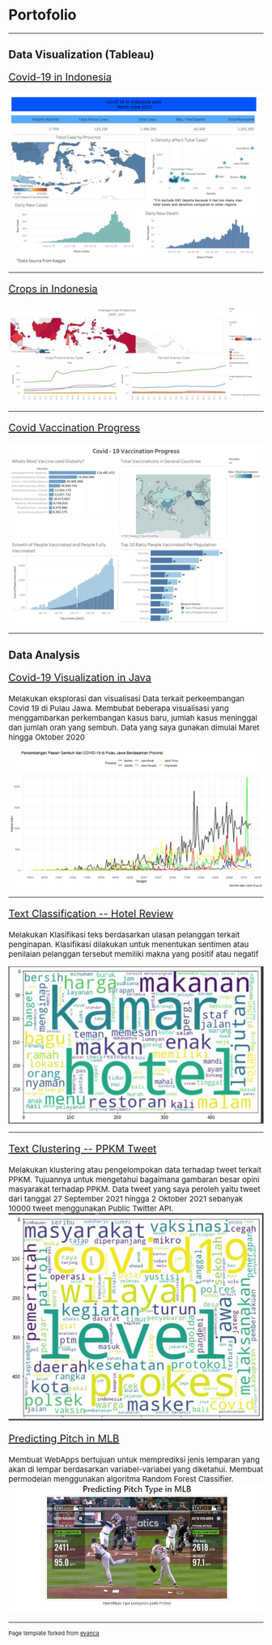 # Portofolio

---

## Data Visualization (Tableau)


<p style="font-size:20px"><a href="https://public.tableau.com/app/profile/muhamad.agus.kurniawan/viz/Book1_16178884998300/Dashboard1">Covid-19 in Indonesia</a></p>
<img src="images/indonesian_covid.png?raw=true"/>

---
<p style="font-size:20px"><a href="https://public.tableau.com/app/profile/muhamad.agus.kurniawan/viz/CropsOverview/Dashboard1">Crops in Indonesia</a></p>
<img src="images/Indonesia_crops.png?raw=true"/>

---
<p style="font-size:20px"><a href="https://public.tableau.com/app/profile/muhamad.agus.kurniawan/viz/Book1_16160296143110/Dashboard1">Covid Vaccination Progress</a></p>
<img src="images/covid_vaccination progress.png?raw=true"/>

---
## Data Analysis

<p style="font-size:20px"><a href="https://github.com/agus2121/Covid-Analysis-in-Java"> Covid-19 Visualization in Java</a></p>
<p style="font-size:15px">Melakukan eksplorasi dan visualisasi Data terkait perkeembangan Covid 19 di Pulau Jawa. Membubat beberapa visualisasi yang menggambarkan perkembangan kasus baru, jumlah kasus meninggal dan jumlah orah yang sembuh. Data yang saya gunakan dimulai Maret hingga Oktober 2020</p>
<img src="images/perkembangan pasien sembuh.jpeg?raw=True">
  
---
<p style="font-size:20px"><a href="https://github.com/agus2121/Text-Classification---hotel-reviews"> Text Classification -- Hotel Review</a></p>
<p style="font-size:15px">Melakukan Klasifikasi teks berdasarkan ulasan pelanggan terkait penginapan. Klasifikasi dilakukan untuk menentukan sentimen atau penilaian pelanggan tersebut memiliki makna yang positif atau negatif</p>
<img src="images/wordcloud_after processing.jpg?raw=True">

---
<p style="font-size:20px"><a href="https://github.com/agus2121/Clustering--PPKM-Tweet"> Text Clustering -- PPKM Tweet</a></p>
<p style="font-size:15px">Melakukan klustering atau pengelompokan data terhadap tweet terkait PPKM. Tujuannya untuk mengetahui bagaimana gambaran besar opini masyarakat terhadap PPKM. Data tweet yang saya peroleh yaitu tweet dari tanggal 27 September 2021 hingga 2 Oktober 2021 sebanyak 10000 tweet menggunakan Public Twitter API.
<img src="images/ppkm.jpg?raw=True">


<p style="font-size:20px"><a href="http://baseball-throw.herokuapp.com/"> Predicting Pitch in MLB</a></p>
<p style="font-size:15px">Membuat WebApps bertujuan untuk memprediksi jenis lemparan yang akan di lempar berdasarkan variabel-variabel yang diketahui. Membuat permodelan menggunakan algoritma Random Forest Classifier. 
<img src="images/webapps.jpg?raw=True">

  
  
---
<p style="font-size:11px">Page template forked from <a href="https://github.com/evanca/quick-portfolio">evanca</a></p>
<!-- Remove above link if you don't want to attibute -->
